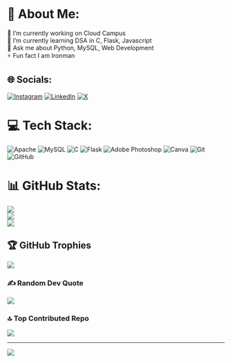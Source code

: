 # 💫 About Me:
🔭 I’m currently working on Cloud Campus<br>🌱 I’m currently learning DSA in C, Flask, Javascript<br>💬 Ask me about Python, MySQL, Web Development<br>⚡ Fun fact I am Ironman


## 🌐 Socials:
[![Instagram](https://img.shields.io/badge/Instagram-%23E4405F.svg?logo=Instagram&logoColor=white)](https://instagram.com/satyamnamikaze10) [![LinkedIn](https://img.shields.io/badge/LinkedIn-%230077B5.svg?logo=linkedin&logoColor=white)](https://linkedin.com/in/satyamtripathi10) [![X](https://img.shields.io/badge/X-black.svg?logo=X&logoColor=white)](https://x.com/satyamnamikaze) 

# 💻 Tech Stack:
![Apache](https://img.shields.io/badge/apache-%23D42029.svg?style=for-the-badge&logo=apache&logoColor=white) ![MySQL](https://img.shields.io/badge/mysql-4479A1.svg?style=for-the-badge&logo=mysql&logoColor=white) ![C](https://img.shields.io/badge/c-%2300599C.svg?style=for-the-badge&logo=c&logoColor=white) ![Flask](https://img.shields.io/badge/flask-%23000.svg?style=for-the-badge&logo=flask&logoColor=white) ![Adobe Photoshop](https://img.shields.io/badge/adobe%20photoshop-%2331A8FF.svg?style=for-the-badge&logo=adobe%20photoshop&logoColor=white) ![Canva](https://img.shields.io/badge/Canva-%2300C4CC.svg?style=for-the-badge&logo=Canva&logoColor=white) ![Git](https://img.shields.io/badge/git-%23F05033.svg?style=for-the-badge&logo=git&logoColor=white) ![GitHub](https://img.shields.io/badge/github-%23121011.svg?style=for-the-badge&logo=github&logoColor=white)
# 📊 GitHub Stats:
![](https://github-readme-stats.vercel.app/api?username=SatyamPotter3&theme=shades-of-purple&hide_border=false&include_all_commits=true&count_private=false)<br/>
![](https://github-readme-streak-stats.herokuapp.com/?user=SatyamPotter3&theme=shades-of-purple&hide_border=false)<br/>
![](https://github-readme-stats.vercel.app/api/top-langs/?username=SatyamPotter3&theme=shades-of-purple&hide_border=false&include_all_commits=true&count_private=false&layout=compact)

## 🏆 GitHub Trophies
![](https://github-profile-trophy.vercel.app/?username=SatyamPotter3&theme=merko&no-frame=false&no-bg=true&margin-w=4)

### ✍️ Random Dev Quote
![](https://quotes-github-readme.vercel.app/api?type=horizontal&theme=radical)

### 🔝 Top Contributed Repo
![](https://github-contributor-stats.vercel.app/api?username=SatyamPotter3&limit=5&theme=dark&combine_all_yearly_contributions=true)

---
[![](https://visitcount.itsvg.in/api?id=SatyamPotter3&icon=3&color=1)](https://visitcount.itsvg.in)
